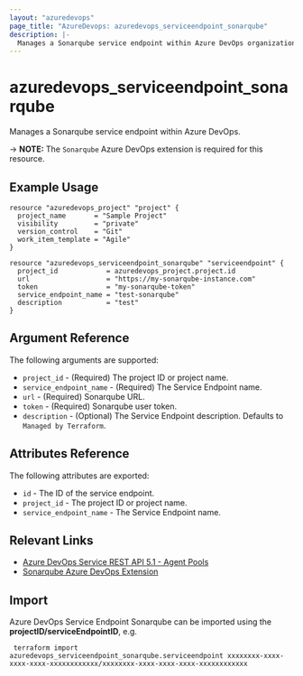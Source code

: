 ```yaml
---
layout: "azuredevops"
page_title: "AzureDevops: azuredevops_serviceendpoint_sonarqube"
description: |-
  Manages a Sonarqube service endpoint within Azure DevOps organization.
---
```


# azuredevops_serviceendpoint_sonarqube

Manages a Sonarqube service endpoint within Azure DevOps.

-> **NOTE:** The `Sonarqube` Azure DevOps extension is required for this resource.

## Example Usage

```hcl
resource "azuredevops_project" "project" {
  project_name       = "Sample Project"
  visibility         = "private"
  version_control    = "Git"
  work_item_template = "Agile"
}

resource "azuredevops_serviceendpoint_sonarqube" "serviceendpoint" {
  project_id            = azuredevops_project.project.id
  url                   = "https://my-sonarqube-instance.com"
  token                 = "my-sonarqube-token"
  service_endpoint_name = "test-sonarqube"
  description           = "test"
}
```

## Argument Reference

The following arguments are supported:

* `project_id` - (Required) The project ID or project name.
* `service_endpoint_name` - (Required) The Service Endpoint name.
* `url` - (Required) Sonarqube URL.
* `token` - (Required) Sonarqube user token.
* `description` - (Optional) The Service Endpoint description. Defaults to `Managed by Terraform`.

## Attributes Reference

The following attributes are exported:

* `id` - The ID of the service endpoint.
* `project_id` - The project ID or project name.
* `service_endpoint_name` - The Service Endpoint name.

## Relevant Links

* [Azure DevOps Service REST API 5.1 - Agent Pools](https://docs.microsoft.com/en-us/rest/api/azure/devops/serviceendpoint/endpoints?view=azure-devops-rest-5.1)
* [Sonarqube Azure DevOps Extension](https://marketplace.visualstudio.com/items?itemName=SonarSource.sonarqube)

## Import

Azure DevOps Service Endpoint Sonarqube can be imported using the **projectID/serviceEndpointID**, e.g.

```shell
 terraform import azuredevops_serviceendpoint_sonarqube.serviceendpoint xxxxxxxx-xxxx-xxxx-xxxx-xxxxxxxxxxxx/xxxxxxxx-xxxx-xxxx-xxxx-xxxxxxxxxxxx
```
